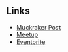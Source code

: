 Links
-----

-   [Muckraker Post](http://muckraker.me/2012/06/06/hackshackers-belfast-launch-why-were-doing-it/)
-   [Meetup](http://www.meetup.com/Hacks-Hackers-Belfast/)
-   [Eventbrite](http://www.eventbrite.com/org/2373917912?s=8681814)
